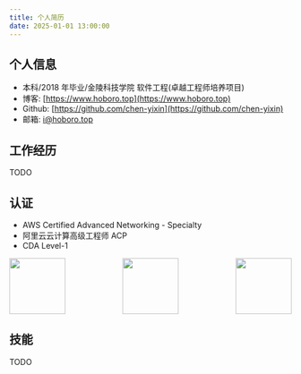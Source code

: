 ```yaml
---
title: 个人简历
date: 2025-01-01 13:00:00
---
```


## 个人信息

- 本科/2018 年毕业/金陵科技学院 软件工程(卓越工程师培养项目)
- 博客: [https://www.hoboro.top](https://www.hoboro.top)
- Github: [https://github.com/chen-yixin](https://github.com/chen-yixin)
- 邮箱: [i@hoboro.top](mailto:i@hoboro.top)

## 工作经历

TODO

## 认证

- AWS Certified Advanced Networking - Specialty
- 阿里云云计算高级工程师 ACP
- CDA Level-1

<div style="display: flex; justify-content: space-between;">
  <img src="//img.hoboro.top/badge/aws-ans.png" style="height: 100px;">
  <img src="//img.hoboro.top/badge/aliyun-acp.png" style="height: 100px;">
  <img src="//img.hoboro.top/badge/cda-1.png" style="height: 100px;">
</div>

## 技能

TODO

